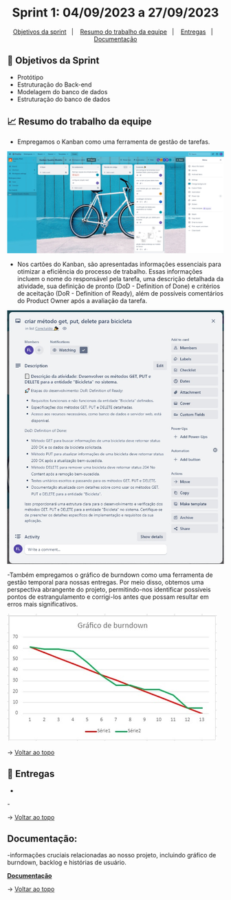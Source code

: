 <span id="topo">

<h1 align="center">Sprint 1: 04/09/2023 a 27/09/2023</h1>

<p align="center">
    <a href="#objetivos">Objetivos da sprint</a> &nbsp |&nbsp &nbsp
    <a href="#Resumo do trabalho da equipe">Resumo do trabalho da equipe</a> &nbsp |&nbsp &nbsp
    <a href="#entregas">Entregas</a> &nbsp |&nbsp &nbsp
    <a href="#documentação">Documentação</a>
</p>


<span id="objetivos">
    
## :dart: Objetivos da Sprint
- Protótipo
- Estruturação do Back-end
- Modelagem do banco de dados
- Estruturação do banco de dados


<span id="Resumo do trabalho da equipe">
    
## :chart_with_upwards_trend: Resumo do trabalho da equipe


- Empregamos o Kanban como uma ferramenta de gestão de tarefas.

<img src="https://github.com/projetoPDali/projetoPDali/blob/main/img/trello-kanbam.jpg" /> 

- Nos cartões do Kanban, são apresentadas informações essenciais para otimizar a eficiência do processo de trabalho. Essas informações incluem o nome do responsável pela tarefa, uma descrição detalhada da atividade, sua definição de pronto (DoD - Definition of Done) e critérios de aceitação (DoR - Definition of Ready), além de possíveis comentários do Product Owner após a avaliação da tarefa.

<img src="https://github.com/projetoPDali/projetoPDali/blob/main/img/dor%20e%20dod.jpg" /> 


-Também empregamos o gráfico de burndown como uma ferramenta de gestão temporal para nossas entregas. Por meio disso, obtemos uma perspectiva abrangente do projeto, permitindo-nos identificar possíveis pontos de estrangulamento e corrigi-los antes que possam resultar em erros mais significativos.

<img src="https://github.com/projetoPDali/projetoPDali/blob/main/img/grafico%20de%20burndown%202.jpg" /> 






→ [Voltar ao topo](#topo)
    
<span id="entregas">
        
## :rocket: Entregas

-
-<img src="" height = 600  /> 
   

→ [Voltar ao topo](#topo)    
    
<span id="documentação">
    
## Documentação:

-informações cruciais relacionadas ao nosso projeto, incluindo gráfico de burndown, backlog e histórias de usuário.

<a href="https://fatecspgov-my.sharepoint.com/:x:/g/personal/flavio_linguanotto_fatec_sp_gov_br/EWSn3yPb7uRNliVHp_RgfO8BDrmqIkRlNMaj2DXPv0IZFQ?e=RSErpS"><strong>Documentação</strong></a> 



→ [Voltar ao topo](#topo)
